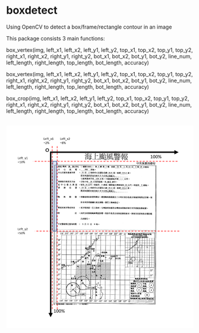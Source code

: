 # boxdetect
Using OpenCV to detect a box/frame/rectangle contour in an image

This package consists 3 main functions:

box_vertex(img, left_x1, left_x2, left_y1, left_y2, top_x1, top_x2, top_y1, top_y2, right_x1, right_x2, right_y1,
             right_y2, bot_x1,
             bot_x2, bot_y1, bot_y2, line_num, left_length, right_length, top_length,
             bot_length, accuracy)

box_vertex(img, left_x1, left_x2, left_y1, left_y2, top_x1, top_x2, top_y1, top_y2, right_x1, right_x2, right_y1,
             right_y2, bot_x1,
             bot_x2, bot_y1, bot_y2, line_num, left_length, right_length, top_length,
             bot_length, accuracy)
             
box_crop(img, left_x1, left_x2, left_y1, left_y2, top_x1, top_x2, top_y1, top_y2, right_x1, right_x2, right_y1,
             right_y2, bot_x1,
             bot_x2, bot_y1, bot_y2, line_num, left_length, right_length, top_length,
             bot_length, accuracy)
             
             
![as is shown in this picture](https://github.com/Inhenn/boxdetect/blob/master/sample.png)
